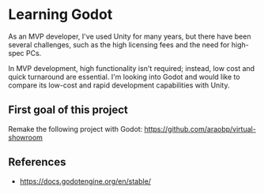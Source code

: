 # Learning Godot
 
As an MVP developer, I've used Unity for many years, but there have been several challenges, such as the high licensing fees and the need for high-spec PCs.

In MVP development, high functionality isn't required; instead, low cost and quick turnaround are essential. I'm looking into Godot and would like to compare its low-cost and rapid development capabilities with Unity.

## First goal of this project

Remake the following project with Godot: https://github.com/araobp/virtual-showroom

## References

- https://docs.godotengine.org/en/stable/
